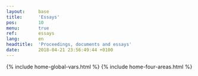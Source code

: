 ```yaml
---
layout:     base
title:      'Essays'
pos:        10
menu:       true
ref:        essays
lang:       en
headtitle:  'Proceedings, documents and essays'
date:       2018-04-21 23:56:49:44 +0100 
---
```




{% include home-global-vars.html %}
{% include home-four-areas.html %}
